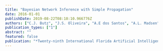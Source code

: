 ```yaml
---
title: "Bayesian Network Inference with Simple Propagation"
date: 2016-01-01
publishDate: 2019-08-22T08:10:10.966776Z
authors: ["C.J. Butz", "J.S. Oliveira", "A.E dos Santos", "A.L. Madsen"]
publication_types: ["1"]
abstract: ""
featured: false
publication: "*Twenty-ninth International Florida Artificial Intelligence Research Society Conference (FLAIRS)*"
---
```


